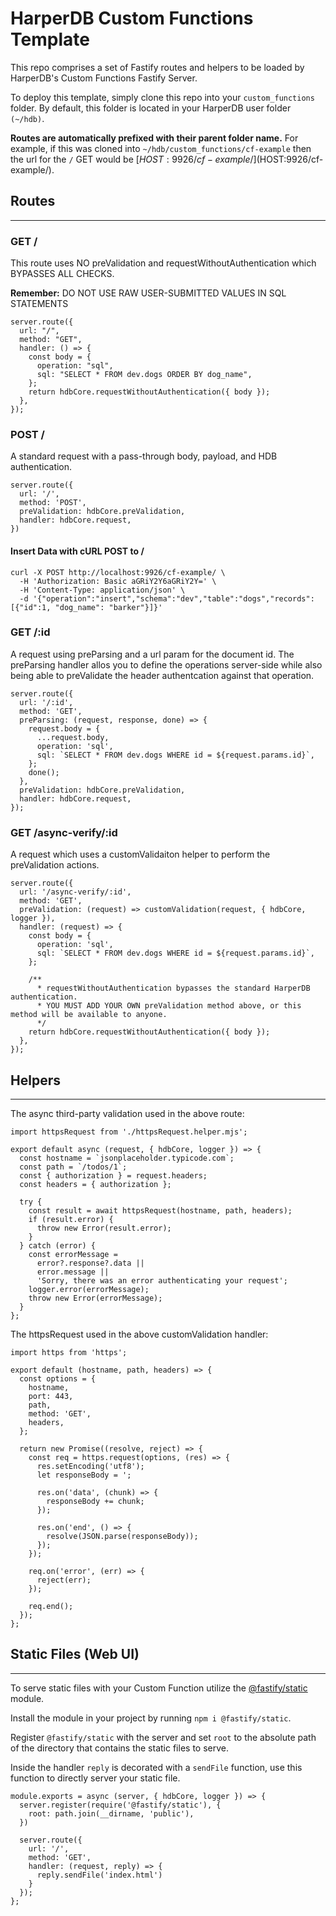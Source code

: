# HarperDB Custom Functions Template

This repo comprises a set of Fastify routes and helpers to be loaded by HarperDB's Custom Functions Fastify Server.

To deploy this template, simply clone this repo into your `custom_functions` folder. By default, this folder is located in your HarperDB user folder `(~/hdb)`.

**Routes are automatically prefixed with their parent folder name.**
For example, if this was cloned into `~/hdb/custom_functions/cf-example` then the url for the `/` GET would be [$HOST:9926/cf-example/]($HOST:9926/cf-example/).

## Routes

---

### GET /

This route uses NO preValidation and requestWithoutAuthentication which BYPASSES ALL CHECKS.

**Remember:** DO NOT USE RAW USER-SUBMITTED VALUES IN SQL STATEMENTS

```
server.route({
  url: "/",
  method: "GET",
  handler: () => {
    const body = {
      operation: "sql",
      sql: "SELECT * FROM dev.dogs ORDER BY dog_name",
    };
    return hdbCore.requestWithoutAuthentication({ body });
  },
});
```

### POST /

A standard request with a pass-through body, payload, and HDB authentication.

```
server.route({
  url: '/',
  method: 'POST',
  preValidation: hdbCore.preValidation,
  handler: hdbCore.request,
})
```

#### Insert Data with cURL POST to /

```
curl -X POST http://localhost:9926/cf-example/ \
  -H 'Authorization: Basic aGRiY2Y6aGRiY2Y=' \
  -H 'Content-Type: application/json' \
  -d '{"operation":"insert","schema":"dev","table":"dogs","records":[{"id":1, "dog_name": "barker"}]}'
```

### GET /:id

A request using preParsing and a url param for the document id.
The preParsing handler allos you to define the operations server-side while also being able to preValidate the header authentcation against that operation.

```
server.route({
  url: '/:id',
  method: 'GET',
  preParsing: (request, response, done) => {
    request.body = {
      ...request.body,
      operation: 'sql',
      sql: `SELECT * FROM dev.dogs WHERE id = ${request.params.id}`,
    };
    done();
  },
  preValidation: hdbCore.preValidation,
  handler: hdbCore.request,
});
```

### GET /async-verify/:id

A request which uses a customValidaiton helper to perform the preValidation actions.

```
server.route({
  url: '/async-verify/:id',
  method: 'GET',
  preValidation: (request) => customValidation(request, { hdbCore, logger }),
  handler: (request) => {
    const body = {
      operation: 'sql',
      sql: `SELECT * FROM dev.dogs WHERE id = ${request.params.id}`,
    };

    /**
      * requestWithoutAuthentication bypasses the standard HarperDB authentication.
      * YOU MUST ADD YOUR OWN preValidation method above, or this method will be available to anyone.
      */
    return hdbCore.requestWithoutAuthentication({ body });
  },
});
```

## Helpers

---

The async third-party validation used in the above route:

```
import httpsRequest from './httpsRequest.helper.mjs';

export default async (request, { hdbCore, logger }) => {
  const hostname = `jsonplaceholder.typicode.com`;
  const path = `/todos/1`;
  const { authorization } = request.headers;
  const headers = { authorization };

  try {
    const result = await httpsRequest(hostname, path, headers);
    if (result.error) {
      throw new Error(result.error);
    }
  } catch (error) {
    const errorMessage =
      error?.response?.data ||
      error.message ||
      'Sorry, there was an error authenticating your request';
    logger.error(errorMessage);
    throw new Error(errorMessage);
  }
};
```

The httpsRequest used in the above customValidation handler:

```
import https from 'https';

export default (hostname, path, headers) => {
  const options = {
    hostname,
    port: 443,
    path,
    method: 'GET',
    headers,
  };

  return new Promise((resolve, reject) => {
    const req = https.request(options, (res) => {
      res.setEncoding('utf8');
      let responseBody = ';

      res.on('data', (chunk) => {
        responseBody += chunk;
      });

      res.on('end', () => {
        resolve(JSON.parse(responseBody));
      });
    });

    req.on('error', (err) => {
      reject(err);
    });

    req.end();
  });
};
```

## Static Files (Web UI)

---

To serve static files with your Custom Function utilize the [@fastify/static](https://github.com/fastify/fastify-static) module.

Install the module in your project by running `npm i @fastify/static`.

Register `@fastify/static` with the server and set `root` to the absolute path of the directory that contains the static files to serve.

Inside the handler `reply` is decorated with a `sendFile` function, use this function to directly server your static file.

```
module.exports = async (server, { hdbCore, logger }) => {
  server.register(require('@fastify/static'), {
    root: path.join(__dirname, 'public'),
  })
  
  server.route({
    url: '/',
    method: 'GET',
    handler: (request, reply) => {
      reply.sendFile('index.html')
    }
  });
};
```
